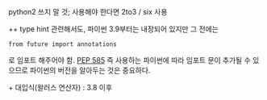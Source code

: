 ---
---

python2 쓰지 말 것; 사용해야 한다면 2to3 / six 사용

++ type hint 관련해서도, 파이썬 3.9부터는 내장되어 있지만 그 전에는
```
from future import annotations
```
로 임포트 해주어야 함. [PEP 585](https://peps.python.org/pep-0585/)
즉 사용하는 파이썬에 따라 임포트 문이 추가될 수 있으므로 파이썬의 버전을 알아두는 것은 중요하다.

\+ 대입식(왈러스 연산자) : 3.8 이후